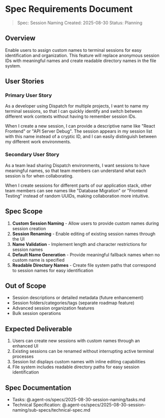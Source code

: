 # Spec Requirements Document

> Spec: Session Naming
> Created: 2025-08-30
> Status: Planning

## Overview

Enable users to assign custom names to terminal sessions for easy identification and organization. This feature will replace anonymous session IDs with meaningful names and create readable directory names in the file system.

## User Stories

### Primary User Story
As a developer using Dispatch for multiple projects, I want to name my terminal sessions, so that I can quickly identify and switch between different work contexts without having to remember session IDs.

When I create a new session, I can provide a descriptive name like "React Frontend" or "API Server Debug". The session appears in my session list with this name instead of a cryptic ID, and I can easily distinguish between my different work environments.

### Secondary User Story  
As a team lead sharing Dispatch environments, I want sessions to have meaningful names, so that team members can understand what each session is for when collaborating.

When I create sessions for different parts of our application stack, other team members can see names like "Database Migration" or "Frontend Testing" instead of random UUIDs, making collaboration more intuitive.

## Spec Scope

1. **Custom Session Naming** - Allow users to provide custom names during session creation
2. **Session Renaming** - Enable editing of existing session names through the UI  
3. **Name Validation** - Implement length and character restrictions for session names
4. **Default Name Generation** - Provide meaningful fallback names when no custom name is specified
5. **Readable Directory Names** - Create file system paths that correspond to session names for easy identification

## Out of Scope

- Session descriptions or detailed metadata (future enhancement)
- Session folders/categories/tags (separate roadmap feature)  
- Advanced session organization features
- Bulk session operations

## Expected Deliverable

1. Users can create new sessions with custom names through an enhanced UI
2. Existing sessions can be renamed without interrupting active terminal processes
3. Session list displays custom names with inline editing capabilities
4. File system includes readable directory paths for easy session identification

## Spec Documentation

- Tasks: @.agent-os/specs/2025-08-30-session-naming/tasks.md
- Technical Specification: @.agent-os/specs/2025-08-30-session-naming/sub-specs/technical-spec.md